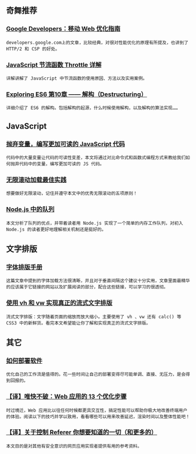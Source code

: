 
## 奇舞推荐

### [Google Developers：移动 Web 优化指南](http://www.zcfy.cc/article/609)

    developers.google.com上的文章，比较经典，对很对性能优化的原理有所提及，也讲到了 HTTP/2 和 CSP 的好处。

### [JavaScript 节流函数 Throttle 详解](https://keelii.github.io/2016/06/11/javascript-throttle/)

    详解讲解了 JavaScript 中节流函数的使用原因、方法以及实用案例。

### [Exploring ES6 第10章 —— 解构（Destructuring）](http://www.zcfy.cc/article/498)

    详细介绍了 ES6 的解构。包括解构的起源，什么时候使用解构，以及解构的算法实现……

## JavaScript

### [抛弃变量，编写更加可读的 JavaScript 代码](http://www.zcfy.cc/article/339)

    代码中的大量变量让代码的可读性变差，本文将通过对比命令式和函数式编程方式来教给我们如何抛弃代码中的变量，编写更加可读的 JS 代码。

### [无限滚动加载最佳实践](http://www.zcfy.cc/article/673)

    想要做好无限滚动，记住并遵守本文中的优秀无限滚动的五项原则！

### [Node.js 中的队列](http://www.zcfy.cc/article/662)

    本文分析了队列的优点，并带着读者用 Node.js 实现了一个简单的内存工作队列，对初入 Node.js 的读者更好地理解相关机制还是挺好的。

## 文字排版

### [字体排版手册](http://www.zcfy.cc/article/696)

    这篇文章中提到的字体加载方法很清晰，并且对于垂直间隔这个建议十分实用，文章里面最精华的应该属于它链接的网站以及扩展阅读的部分，配合这些链接，可以学习的很透彻。

### [使用 vh 和 vw 实现真正的流式文字排版](http://www.zcfy.cc/article/269)

    流式文字排版：文字随着页面的缩放而放大缩小。主要使用了 vh 、vw 还有 calc() 等 CSS3 中的新鲜货。看完本文希望能让你了解和实现真正的流式文字排版。

## 其它

### [如何部署软件](https://blog.coding.net/blog/deploying-software)

    优化自己的工作流是值得的。花一些时间让自己的部署变得尽可能单调、直接、无压力，是会得到回报的。

### [【译】唯快不破：Web 应用的 13 个优化步骤](http://www.zcfy.cc/article/672)

    时过境迁，Web 应用比以往任何时候都更具交互性，搞定性能可以帮助你极大地改善终端用户的体验。阅读以下的技巧并学以致用，看看哪些可以用来改善延迟，渲染时间以及整体性能吧！

### [【译】关于控制 Referer 你想要知道的一切（和更多的）](https://www.h5jun.com/post/everything-you-could-ever-want-to-know-and-more-about-controlling-the-referer-header-fastmail-blog.html)

    本文目的是对其他有安全意识的网页应用实现者提供有用的参考资料。

